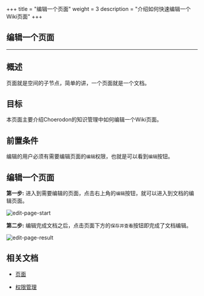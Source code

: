 +++
title = "编辑一个页面"
weight = 3
description = "介绍如何快速编辑一个Wiki页面"
+++

## 编辑一个页面
---

## 概述

页面就是空间的子节点，简单的讲，一个页面就是一个文档。

## 目标

本页面主要介绍Choerodon的知识管理中如何编辑一个Wiki页面。

## 前置条件

编辑的用户必须有需要编辑页面的`编辑`权限，也就是可以看到`编辑`按钮。

## 编辑一个页面

**第一步:** 进入到需要编辑的页面，点击右上角的`编辑`按钮，就可以进入到文档的编辑页面。

![edit-page-start](/img/docs/quick-start/project-member/wiki-manager/edit-page/edit-page-start.png)

**第二步:** 编辑完成文档之后，点击页面下方的`保存并查看`按钮即完成了文档编辑。

![edit-page-result](/img/docs/quick-start/project-member/wiki-manager/edit-page/edit-page-result.png)

## 相关文档

- [页面](../../../../user-guide/wiki/page)

- [权限管理](../../../../user-guide/wiki/hierarchy)